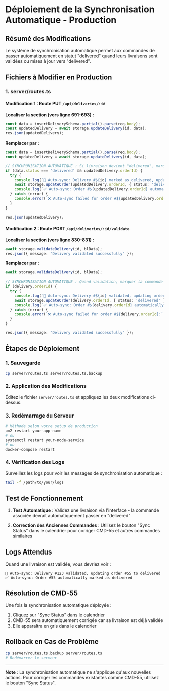 # Déploiement de la Synchronisation Automatique - Production

## Résumé des Modifications

Le système de synchronisation automatique permet aux commandes de passer automatiquement en statut "delivered" quand leurs livraisons sont validées ou mises à jour vers "delivered".

## Fichiers à Modifier en Production

### 1. server/routes.ts

#### Modification 1 : Route PUT `/api/deliveries/:id`
**Localiser la section (vers ligne 691-693) :**
```typescript
const data = insertDeliverySchema.partial().parse(req.body);
const updatedDelivery = await storage.updateDelivery(id, data);
res.json(updatedDelivery);
```

**Remplacer par :**
```typescript
const data = insertDeliverySchema.partial().parse(req.body);
const updatedDelivery = await storage.updateDelivery(id, data);

// SYNCHRONISATION AUTOMATIQUE : Si livraison devient "delivered", marquer la commande associée comme "delivered"
if (data.status === 'delivered' && updatedDelivery.orderId) {
  try {
    console.log(`🔄 Auto-sync: Delivery #${id} marked as delivered, updating order #${updatedDelivery.orderId}`);
    await storage.updateOrder(updatedDelivery.orderId, { status: 'delivered' });
    console.log(`✅ Auto-sync: Order #${updatedDelivery.orderId} automatically marked as delivered`);
  } catch (error) {
    console.error(`❌ Auto-sync failed for order #${updatedDelivery.orderId}:`, error);
  }
}

res.json(updatedDelivery);
```

#### Modification 2 : Route POST `/api/deliveries/:id/validate`
**Localiser la section (vers ligne 830-831) :**
```typescript
await storage.validateDelivery(id, blData);
res.json({ message: "Delivery validated successfully" });
```

**Remplacer par :**
```typescript
await storage.validateDelivery(id, blData);

// SYNCHRONISATION AUTOMATIQUE : Quand validation, marquer la commande associée comme "delivered"
if (delivery.orderId) {
  try {
    console.log(`🔄 Auto-sync: Delivery #${id} validated, updating order #${delivery.orderId} to delivered`);
    await storage.updateOrder(delivery.orderId, { status: 'delivered' });
    console.log(`✅ Auto-sync: Order #${delivery.orderId} automatically marked as delivered`);
  } catch (error) {
    console.error(`❌ Auto-sync failed for order #${delivery.orderId}:`, error);
  }
}

res.json({ message: "Delivery validated successfully" });
```

## Étapes de Déploiement

### 1. Sauvegarde
```bash
cp server/routes.ts server/routes.ts.backup
```

### 2. Application des Modifications
Éditez le fichier `server/routes.ts` et appliquez les deux modifications ci-dessus.

### 3. Redémarrage du Serveur
```bash
# Méthode selon votre setup de production
pm2 restart your-app-name
# ou
systemctl restart your-node-service
# ou
docker-compose restart
```

### 4. Vérification des Logs
Surveillez les logs pour voir les messages de synchronisation automatique :
```bash
tail -f /path/to/your/logs
```

## Test de Fonctionnement

1. **Test Automatique** : Validez une livraison via l'interface - la commande associée devrait automatiquement passer en "delivered"

2. **Correction des Anciennes Commandes** : Utilisez le bouton "Sync Status" dans le calendrier pour corriger CMD-55 et autres commandes similaires

## Logs Attendus

Quand une livraison est validée, vous devriez voir :
```
🔄 Auto-sync: Delivery #123 validated, updating order #55 to delivered
✅ Auto-sync: Order #55 automatically marked as delivered
```

## Résolution de CMD-55

Une fois la synchronisation automatique déployée :
1. Cliquez sur "Sync Status" dans le calendrier
2. CMD-55 sera automatiquement corrigée car sa livraison est déjà validée
3. Elle apparaîtra en gris dans le calendrier

## Rollback en Cas de Problème

```bash
cp server/routes.ts.backup server/routes.ts
# Redémarrer le serveur
```

---

**Note** : La synchronisation automatique ne s'applique qu'aux nouvelles actions. Pour corriger les commandes existantes comme CMD-55, utilisez le bouton "Sync Status".